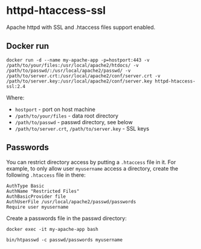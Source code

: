 # httpd-htaccess-ssl

Apache httpd with SSL and .htaccess files support enabled.


## Docker run

    docker run -d --name my-apache-app -p=hostport:443 -v /path/to/your/files:/usr/local/apache2/htdocs/ -v /path/to/passwd/:/usr/local/apache2/passwd/ -v /path/to/server.crt:/usr/local/apache2/conf/server.crt -v /path/to/server.key:/usr/local/apache2/conf/server.key httpd-htaccess-ssl:2.4

Where:
* `hostport` - port on host machine
* `/path/to/your/files` - data root directory
* `/path/to/passwd` - passwd directory, see below
* `/path/to/server.crt`, `/path/to/server.key` - SSL keys

## Passwords
You can restrict directory access by putting a `.htaccess` file in it. For example, to only allow user `myusername` access a directory, create the following `.htaccess` file in there:

    AuthType Basic
    AuthName "Restricted Files"
    AuthBasicProvider file
    AuthUserFile /usr/local/apache2/passwd/passwords
    Require user myusername

Create a passwords file in the passwd directory:

    docker exec -it my-apache-app bash

    bin/htpasswd -c passwd/passwords myusername
